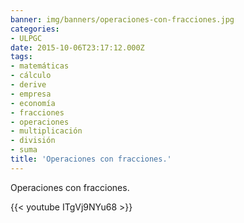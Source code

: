 ```yaml
---
banner: img/banners/operaciones-con-fracciones.jpg
categories:
- ULPGC
date: 2015-10-06T23:17:12.000Z
tags:
- matemáticas
- cálculo
- derive
- empresa
- economía
- fracciones
- operaciones
- multiplicación
- división
- suma
title: 'Operaciones con fracciones.'
---
```


Operaciones con fracciones.

{{< youtube ITgVj9NYu68 >}}
